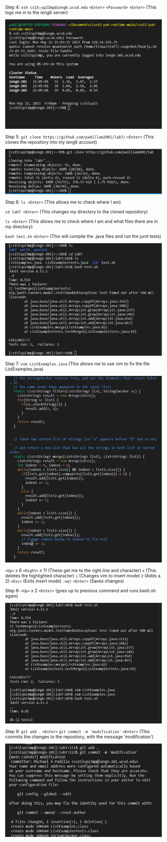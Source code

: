 Step 4:
``ssh cs15;sp23mp@ieng6.ucsd.edu`` ``<Enter>`` ``<Password>`` ``<Enter>`` (This logs me in to the ieng6 server)

![image](https://raw.githubusercontent.com/padillam2001/cse15l-lab-reports/main/screen1.png)

Step 5: 
``git clone https://github.com/padillam2001/lab7/`` ``<Enter>`` (This clones the repository into my ieng6 account)

![image](https://raw.githubusercontent.com/padillam2001/cse15l-lab-reports/main/screen2.png)

Step 6:
``ls <Enter>`` (This allows me to check where I am)

``cd lab7 <Enter>`` (This changes my directory to the cloned repository)

``ls <Enter>`` (This allows me to check where I am and what files there are in my directory)

``bash test.sh`` ``<Enter>`` (This will compile the .java files and run the junit tests)

![image](https://raw.githubusercontent.com/padillam2001/cse15l-lab-reports/main/screen3.png)

Step 7:
``vim ListExamples.java`` (This allows me to use vim to fix the file ListExamples.java)

![image](https://raw.githubusercontent.com/padillam2001/cse15l-lab-reports/main/screen7.png)

``<Up>`` x 6
``<Right>`` x 11 (These get me to the right line and character)
``x`` (This deletes the highlighted character)
``i`` (Changes vim to insert mode)
``2`` (Adds a 2)
``<Esc>`` (Exits insert mode)
``:wq!`` ``<Enter>`` (Saves changes)

Step 8:
``<Up>`` x 2
``<Enter>`` (goes up to previous command and runs bash.sh again)

![image](https://raw.githubusercontent.com/padillam2001/cse15l-lab-reports/main/screen8.png)

Step 9:
``git add .`` ``<Enter>``
``git commit -m 'modification'`` ``<Enter>`` (This commits the changes to the repository, with the message 'modification')

![image](https://raw.githubusercontent.com/padillam2001/cse15l-lab-reports/main/screen9.png)
